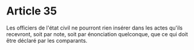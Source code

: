 # Article 35

Les officiers de l'état civil ne pourront rien insérer dans les actes qu'ils recevront, soit par note, soit par énonciation quelconque, que ce qui doit être déclaré par les comparants.
